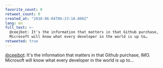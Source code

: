 ```yaml
---
favorite_count: 0
retweet_count: 0
created_at: "2018-06-04T06:23:18.000Z"
lang: en
full_text: >-
  @ceejbot: It's the information that matters in that Github purchase, IMO.
  Microsoft will know what every developer in the world is up to…
retweeted: true
---
```


[@ceejbot](https://twitter.com/ceejbot): It's the information that matters in
that Github purchase, IMO. Microsoft will know what every developer in the world
is up to…
